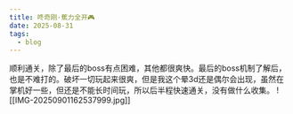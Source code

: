 ```yaml
---
title: 咚奇刚·蕉力全开🎮
date: 2025-08-31
tags:
  - blog
---
```


顺利通关，除了最后的boss有点困难，其他都很爽快。最后的boss机制了解后，也是不难打的。破坏一切玩起来很爽，但是我这个晕3d还是偶尔会出现，虽然在掌机好一些，但还是不能长时间玩，所以后半程快速通关，没有做什么收集。
![[IMG-20250901162537999.jpg]]